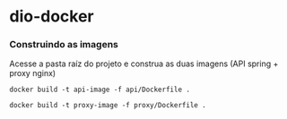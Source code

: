 # dio-docker

### Construindo as imagens

Acesse a pasta raíz do projeto e construa as duas imagens (API spring + proxy nginx)

```
docker build -t api-image -f api/Dockerfile .
```

```
docker build -t proxy-image -f proxy/Dockerfile .
```
